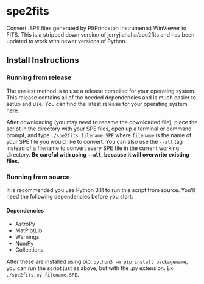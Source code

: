 # spe2fits
Convert .SPE files generated by PI(Princeton Instruments) WinViewer to FITS. This is a stripped down version of jerryjiahaha/spe2fits and has been updated to work with newer versions of Python.

## Install Instructions
### Running from release
The easiest method is to use a release compiled for your operating system. This release contains all of the needed dependencies and is much easier to setup and use. You can find the latest release for your operating system [here](https://github.com/iainrosen/spe2fits/releases).

After downloading (you may need to rename the downloaded file), place the script in the directory with your SPE files, open up a terminal or command prompt, and type `./spe2fits filename.SPE` where `filename` is the name of your SPE file you would like to convert. You can also use the `--all` tag instead of a filename to convert every SPE file in the current working directory. **Be careful with using `--all`, because it will overwrite existing files.**

### Running from source
It is recommended you use Python 3.11 to run this script from source. You'll need the following dependencies before you start:
#### Dependencies
- AstroPy
- MatPlotLib
- Warnings
- NumPy
- Collections

After these are installed using pip: `python3 -m pip install packagename`, you can run the script just as above, but with the .py extension. Ex: `./spe2fits.py filename.SPE`.


